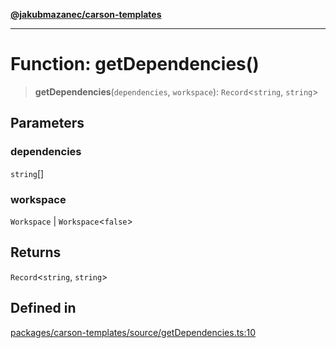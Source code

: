 [**@jakubmazanec/carson-templates**](../README.md)

---

# Function: getDependencies()

> **getDependencies**(`dependencies`, `workspace`): `Record`\<`string`, `string`\>

## Parameters

### dependencies

`string`[]

### workspace

`Workspace` | `Workspace`\<`false`\>

## Returns

`Record`\<`string`, `string`\>

## Defined in

[packages/carson-templates/source/getDependencies.ts:10](https://github.com/jakubmazanec/tools/blob/0633c96618f3c6692ade528aee0f27ac091468a5/packages/carson-templates/source/getDependencies.ts#L10)
